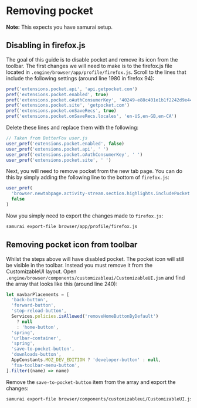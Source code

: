 # Removing pocket

**Note:** This expects you have samurai setup.

## Disabling in firefox.js

The goal of this guide is to disable pocket and remove its icon from the toolbar. The first changes we will need to make is to the firefox.js file located in `.engine/browser/app/profile/firefox.js`. Scroll to the lines that include the following settings (around line 1980 in firefox 94):

```js
pref('extensions.pocket.api', 'api.getpocket.com')
pref('extensions.pocket.enabled', true)
pref('extensions.pocket.oAuthConsumerKey', '40249-e88c401e1b1f2242d9e441c4')
pref('extensions.pocket.site', 'getpocket.com')
pref('extensions.pocket.onSaveRecs', true)
pref('extensions.pocket.onSaveRecs.locales', 'en-US,en-GB,en-CA')
```

Delete these lines and replace them with the following:

```js
// Taken from BetterFox user.js
user_pref('extensions.pocket.enabled', false)
user_pref('extensions.pocket.api', ' ')
user_pref('extensions.pocket.oAuthConsumerKey', ' ')
user_pref('extensions.pocket.site', ' ')
```

Next, you will need to remove pocket from the new tab page. You can do this by simply adding the following line to the bottom of `firefox.js`:

```js
user_pref(
  'browser.newtabpage.activity-stream.section.highlights.includePocket',
  false
)
```

Now you simply need to export the changes made to `firefox.js`:

```sh
samurai export-file browser/app/profile/firefox.js
```

## Removing pocket icon from toolbar

Whilst the steps above will have disabled pocket. The pocket icon will still be visible in the toolbar. Instead you must remove it from the CustomizableUI layout. Open `.engine/browser/components/customizableui/CustomizableUI.jsm` and find the array that looks like this (around line 240):

```js
let navbarPlacements = [
  'back-button',
  'forward-button',
  'stop-reload-button',
  Services.policies.isAllowed('removeHomeButtonByDefault')
    ? null
    : 'home-button',
  'spring',
  'urlbar-container',
  'spring',
  'save-to-pocket-button',
  'downloads-button',
  AppConstants.MOZ_DEV_EDITION ? 'developer-button' : null,
  'fxa-toolbar-menu-button',
].filter((name) => name)
```

Remove the `save-to-pocket-button` item from the array and export the changes:

```sh
samurai export-file browser/components/customizableui/CustomizableUI.jsm
```
